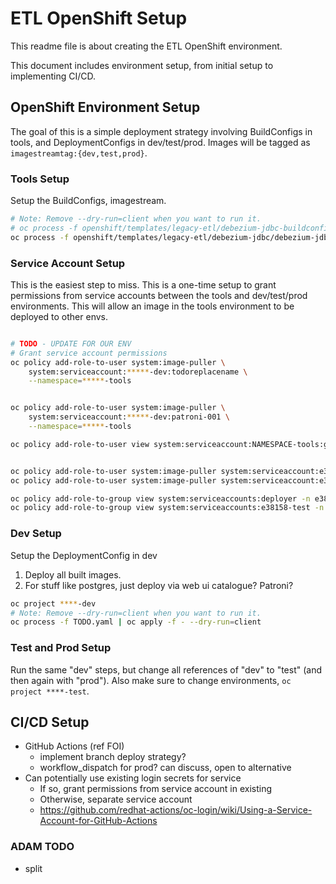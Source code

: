 # ETL OpenShift Setup

This readme file is about creating the ETL OpenShift environment.

This document includes environment setup, from initial setup to implementing CI/CD.

## OpenShift Environment Setup

The goal of this is a simple deployment strategy involving BuildConfigs in tools, and DeploymentConfigs in dev/test/prod.  Images will be tagged as `imagestreamtag:{dev,test,prod}`.


### Tools Setup

Setup the BuildConfigs, imagestream.

```bash
# Note: Remove --dry-run=client when you want to run it.
# oc process -f openshift/templates/legacy-etl/debezium-jdbc-buildconfig.yaml | oc apply -f - --dry-run=client
oc process -f openshift/templates/legacy-etl/debezium-jdbc/debezium-jdbc-buildconfig.yaml -o yaml --param-file=openshift/templates/legacy-etl/debezium-jdbc/dev.env | oc apply -f - --dry-run=client


```



### Service Account Setup

This is the easiest step to miss.  This is a one-time setup to grant permissions from service accounts between the tools and dev/test/prod environments. This will allow an image in the tools environment to be deployed to other envs.

```bash

# TODO - UPDATE FOR OUR ENV
# Grant service account permissions
oc policy add-role-to-user system:image-puller \
    system:serviceaccount:*****-dev:todoreplacename \
    --namespace=*****-tools


oc policy add-role-to-user system:image-puller \
    system:serviceaccount:*****-dev:patroni-001 \
    --namespace=*****-tools

oc policy add-role-to-user view system:serviceaccount:NAMESPACE-tools:github-actions-sa


oc policy add-role-to-user system:image-puller system:serviceaccount:e38158-dev:postgresql --namespace=e38158-tools
oc policy add-role-to-user system:image-puller system:serviceaccount:e38158-dev:default --namespace=e38158-tools

oc policy add-role-to-group view system:serviceaccounts:deployer -n e38158-tools
oc policy add-role-to-group view system:serviceaccounts:e38158-test -n e38158-toolsz

```

### Dev Setup

Setup the DeploymentConfig in dev

1. Deploy all built images.
2. For stuff like postgres, just deploy via web ui catalogue? Patroni?

```bash
oc project ****-dev
# Note: Remove --dry-run=client when you want to run it.
oc process -f TODO.yaml | oc apply -f - --dry-run=client

```

### Test and Prod Setup

Run the same "dev" steps, but change all references of "dev" to "test" (and then again with "prod").  Also make sure to change environments, `oc project ****-test`.

## CI/CD Setup

- GitHub Actions (ref FOI)
    - implement branch deploy strategy?
    - workflow_dispatch for prod? can discuss, open to alternative
- Can potentially use existing login secrets for service
    - If so, grant permissions from service account in existing
    - Otherwise, separate service account
    - https://github.com/redhat-actions/oc-login/wiki/Using-a-Service-Account-for-GitHub-Actions



### ADAM TODO

- split 